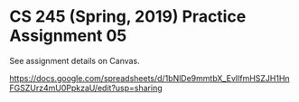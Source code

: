 # CS 245 (Spring, 2019) Practice Assignment 05

See assignment details on Canvas.

https://docs.google.com/spreadsheets/d/1bNlDe9mmtbX_EvIlfmHSZJH1HnFGSZUrz4mU0PpkzaU/edit?usp=sharing
